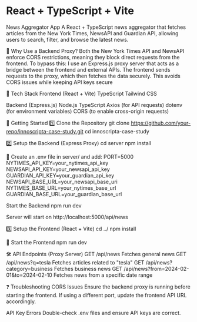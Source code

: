 # React + TypeScript + Vite

<!-- This template provides a minimal setup to get React working in Vite with HMR and some ESLint rules.

NOTE: To avoid CORS errors by NEW YORK TIMES API and NEWSAPI, I have to setup a node server.ts

Step to start the server
1. cd server
2. npm install (install all dependencies)
3. npm run dev (http://localhost:5000/api/news) -->

News Aggregator App
A React + TypeScript news aggregator that fetches articles from the New York Times, NewsAPI and Guardian API, allowing users to search, filter, and browse the latest news.

🔹 Why Use a Backend Proxy?
Both the New York Times API and NewsAPI enforce CORS restrictions, meaning they block direct requests from the frontend. To bypass this:
I use an Express.js proxy server that acts as a bridge between the frontend and external APIs. The frontend sends requests to the proxy, which then fetches the data securely.
This avoids CORS issues while keeping API keys secure

📌 Tech Stack
Frontend (React + Vite)
TypeScript
Tailwind CSS

Backend (Express.js)
Node.js
TypeScript
Axios (for API requests)
dotenv (for environment variables)
CORS (to enable cross-origin requests)

🚀 Getting Started
1️⃣ Clone the Repository
git clone https://github.com/your-repo/innoscripta-case-study.git
cd innoscripta-case-study

2️⃣ Setup the Backend (Express Proxy)
cd server
npm install

🔹 Create an .env file in server/ and add:
PORT=5000
NYTIMES_API_KEY=your_nytimes_api_key
NEWSAPI_API_KEY=your_newsapi_api_key
GUARDIAN_API_KEY=your_guardian_api_key
NEWSAPI_BASE_URL=your_newsapi_base_uri
NYTIMES_BASE_URL=your_nytimes_base_url
GUARDIAN_BASE_URL=your_guardian_base_url

Start the Backend
npm run dev

Server will start on http://localhost:5000/api/news


3️⃣ Setup the Frontend (React + Vite)
cd ../
npm install

🔹 Start the Frontend
npm run dev


🛠 API Endpoints (Proxy Server)
GET /api/news	Fetches general news
GET /api/news?q=tesla	Fetches articles related to "tesla"
GET /api/news?category=business	Fetches business news
GET /api/news?from=2024-02-01&to=2024-02-10	Fetches news from a specific date range

❓ Troubleshooting
CORS Issues
Ensure the backend proxy is running before starting the frontend.
If using a different port, update the frontend API URL accordingly.

API Key Errors
Double-check .env files and ensure API keys are correct.





